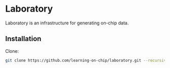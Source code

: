# Laboratory

Laboratory is an infrastructure for generating on-chip data.

## Installation

Clone:

```bash
git clone https://github.com/learning-on-chip/laboratory.git --recursive
```

